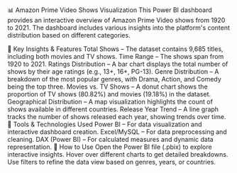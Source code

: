 📊 Amazon Prime Video Shows Visualization
This Power BI dashboard provides an interactive overview of Amazon Prime Video shows from 1920 to 2021. The dashboard includes various insights into the platform's content distribution based on different categories.

🔹 Key Insights & Features
Total Shows – The dataset contains 9,685 titles, including both movies and TV shows.
Time Range – The shows span from 1920 to 2021.
Ratings Distribution – A bar chart displays the total number of shows by their age ratings (e.g., 13+, 16+, PG-13).
Genre Distribution – A breakdown of the most popular genres, with Drama, Action, and Comedy being the top three.
Movies vs. TV Shows – A donut chart shows the proportion of TV shows (80.82%) and movies (19.18%) in the dataset.
Geographical Distribution – A map visualization highlights the count of shows available in different countries.
Release Year Trend – A line graph tracks the number of shows released each year, showing trends over time.
🔹 Tools & Technologies Used
Power BI – For data visualization and interactive dashboard creation.
Excel/MySQL – For data preprocessing and cleaning.
DAX (Power BI) – For calculated measures and dynamic data representation.
📌 How to Use
Open the Power BI file (.pbix) to explore interactive insights.
Hover over different charts to get detailed breakdowns.
Use filters to refine the data view based on genres, years, or countries.
